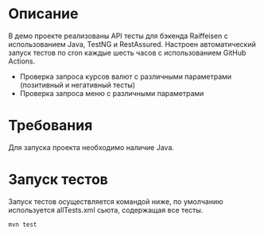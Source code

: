 # Описание

В демо проекте реализованы API тесты для бэкенда Raiffeisen с использованием Java, TestNG и RestAssured.
Настроен автоматический запуск тестов по cron каждые шесть часов с использованием GitHub Actions.

- Проверка запроса курсов валют с различными параметрами (позитивный и негативный тесты)
- Проверка запроса меню с различными параметрами

# Требования

Для запуска проекта необходимо наличие Java.

# Запуск тестов

Запуск тестов осуществляется командой ниже, по умолчанию используется allTests.xml сьюта, содержащая все тесты.

```
mvn test